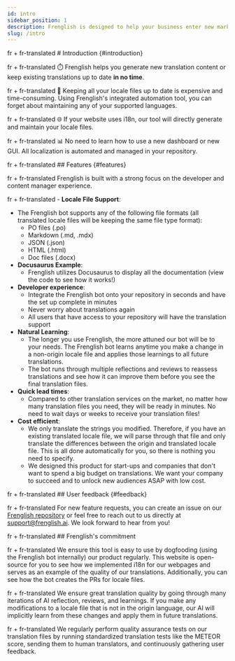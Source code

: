 ```yaml
---
id: intro
sidebar_position: 1
description: Frenglish is designed to help your business enter new markets quickly with automated translations.
slug: /intro
---
```


fr + fr-translated # Introduction {#introduction}

fr + fr-translated ⏱️ Frenglish helps you generate new translation content or keep existing translations up to date **in no time**.

fr + fr-translated 💸 Keeping all your locale files up to date is expensive and time-consuming. Using Frenglish's integrated automation tool, you can forget about maintaining any of your supported languages.

fr + fr-translated 🌐 If your website uses i18n, our tool will directly generate and maintain your locale files.

fr + fr-translated 📊 No need to learn how to use a new dashboard or new GUI. All localization is automated and managed in your repository.

fr + fr-translated ## Features {#features}

fr + fr-translated Frenglish is built with a strong focus on the developer and content manager experience.

fr + fr-translated - **Locale File Support**:
  - The Frenglish bot supports any of the following file formats (all translated locale files will be keeping the same file type format):
    - PO files (.po)
    - Markdown (.md, .mdx)
    - JSON (.json)
    - HTML (.html)
    - Doc files (.docx)
- **Docusaurus Example**:
  - Frenglish utilizes Docusaurus to display all the documentation (view the code to see how it works!)
- **Developer experience**:
  - Integrate the Frenglish bot onto your repository in seconds and have the set up complete in minutes
  - Never worry about translations again
  - All users that have access to your repository will have the translation support
- **Natural Learning**:
  - The longer you use Frenglish, the more attuned our bot will be to your needs. The Frenglish bot learns anytime you make a change in a non-origin locale file and applies those learnings to all future translations.
  - The bot runs through multiple reflections and reviews to reassess translations and see how it can improve them before you see the final translation files.
- **Quick lead times**:
  - Compared to other translation services on the market, no matter how many translation files you need, they will be ready in minutes. No need to wait days or weeks to receive your translation files!
- **Cost efficient**:
  - We only translate the strings you modified. Therefore, if you have an existing translated locale file, we will parse through that file and only translate the differences between the origin and translated locale file. This is all done automatically for you, so there is nothing you need to specify.
  - We designed this product for start-ups and companies that don't want to spend a big budget on translations. We want your company to succeed and to unlock new audiences ASAP with low cost.

fr + fr-translated ## User feedback {#feedback}

fr + fr-translated For new feature requests, you can create an issue on our [Frenglish repository](https://github.com/viv-cheung/frenglish-website-vite) or feel free to reach out to us directly at support@frenglish.ai. We look forward to hear from you!

fr + fr-translated ## Frenglish's commitment

fr + fr-translated We ensure this tool is easy to use by dogfooding (using the Frenglish bot internally) our product regularly. This website is open-source for you to see how we implemented i18n for our webpages and serves as an example of the quality of our translations. Additionally, you can see how the bot creates the PRs for locale files.

fr + fr-translated We ensure great translation quality by going through many iterations of AI reflection, reviews, and learnings. If you make any modifications to a locale file that is not in the origin language, our AI will implicitly learn from these changes and apply them in future translations.

fr + fr-translated We regularly perform quality assurance tests on our translation files by running standardized translation tests like the METEOR score, sending them to human translators, and continuously gathering user feedback.